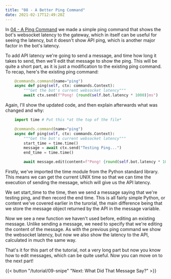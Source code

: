 ```yaml
---
title: "08 - A Better Ping Command"
date: 2021-02-17T12:49:20Z
---
```


In [04 - A Ping Command](/tutorial/04-pong) we made a simple ping command that shows the bot's websocket latency to the gateway, which in itself can be useful for seeing the latency, but it doesn't show API ping, which is another major factor in the bot's latency.

To add API latency we're going to send a message, and time how long it takes to send, then we'll edit that message to show the ping. This will be quite a short part, as it is just a modification to the existing ping command. To recap, here's the existing ping command:

```py
    @commands.command(name="ping")
    async def ping(self, ctx: commands.Context):
        """Get the bot's current websocket latency"""
        await ctx.send(f"Pong! {round(self.bot.latency * 1000)}ms")
```

Again, I'll show the updated code, and then explain afterwards what was changed and why:

```py
    import time # Put this *at the top of the file*

    @commands.command(name="ping")
    async def ping(self, ctx: commands.Context):
        """Get the bot's current websocket latency"""
        start_time = time.time()
        message = await ctx.send("Testing Ping...")
        end_time = time.time()

        await message.edit(content=f"Pong! {round(self.bot.latency * 1000)}ms\nAPI: {round((end_time - start_time) * 1000)}ms")
```

Firstly, we've imported the time module from the Python standard library. This means we can get the current UNIX time so that we can time the execution of sending the message, which will give us the API latency.

We set start_time to the time, then we send a message saying that we're testing ping, and then record the end time. This is all fairly simple Python, or content we've covered earlier in the turorial, the main difference being that we store the message object returned by the API in the message variable.

Now we see a new function we haven't used before, editing an existing message. Unlike sending a message, we need to specify that we're editing the content of the message. As with the previous ping command we show the websocket latency, but now we also show the latency to the API, calculated in much the same way.

That's it for this part of the tutorial, not a very long part but now you know how to edit messages, which can be quite useful. Now you can move on to the next part!

{{< button "/tutorial/09-snipe" "Next: What Did That Message Say?" >}}
